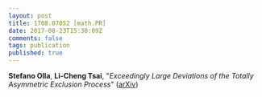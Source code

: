 ```yaml
---
layout: post
title: 1708.07052 [math.PR]
date: 2017-08-23T15:30:09Z
comments: false
tags: publication
published: true
---
```


<b>Stefano Olla</b>, <b>Li-Cheng Tsai</b>, "<i>Exceedingly Large Deviations of the Totally Asymmetric Exclusion Process</i>" ([arXiv](http://arxiv.org/abs/1708.07052v1))
